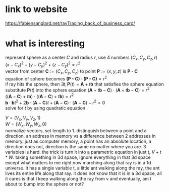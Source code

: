 # link to website
https://fabiensanglard.net/rayTracing_back_of_business_card/

# what is interesting
represent sphere as a center $C$ and radius $r$, use 4 numbers $(C_x, C_y, C_z, r)$</br>
$(x - C_x) ^ 2 + (y - C_y) ^ 2 + (z - C_z) ^ 2 = r ^ 2$</br>
$\text{vector from center } \textbf{C} := (C_x, C_y, C_z) \text{ to point } \textbf{P} := (x, y, z) \text{ is } \textbf{P - C}$</br>
$\text{equation of sphere becomes }  \textbf{(P - C)} \cdot \textbf{(P - C)} = r ^ 2$</br>
$\text{if ray hits the sphere, then } \exists t, \textbf{P}(t) = \textbf{A} + t\textbf{b} \text{ that satisfies the sphere equation}$</br>
$\text{substitute } \textbf{P}(t) \text{ into the sphere equation } (\textbf{A} + t\textbf{b} - \textbf{C}) \cdot (\textbf{A} + t\textbf{b} - \textbf{C}) = r ^ 2$</br>
$((\textbf{A} - \textbf{C}) + t\textbf{b}) \cdot ((\textbf{A} - \textbf{C}) + t\textbf{b}) = r ^ 2$</br>
$\textbf{b} \cdot \textbf{b} t ^ 2 + 2\textbf{b} \cdot (\textbf{A} - \textbf{C}) t + (\textbf{A} - \textbf{C}) \cdot (\textbf{A} - \textbf{C}) - r ^ 2 = 0$</br>
$\text{solve for } t \text{ by using quadratic equation}$

$V = (V_x, V_y, V_z, 1)$</br>
$W = (W_x, W_y, W_z, 0)$</br>
normalize vectors, set length to 1. distinguish between a point and a direction,
an address in memory vs a difference between 2 addresses in memory.
just as computer memory, a point has an absolute location, a direction does not, direction is the same no matter where you are.
3 variables is hard. the trick is turn it into a parametric equation in just t, $V + t * W$. 
taking something in 3d space, ignore everything in that 3d space except what matters to me right now marching along that ray is in a 1d universe. it has a single variable t, a little ant walking along the ray, the ant lives its entire life along that ray.
it does not know that it is in a 3d space, all it cares is that I keep walking along the ray from v and eventually, am I about to 
bump into the sphere or not?
